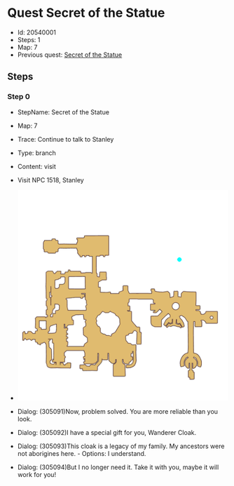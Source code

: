 # Quest Secret of the Statue

- Id: 20540001
- Steps: 1
- Map: 7
- Previous quest: [Secret of the Statue](30000001.md)

## Steps

### Step 0
- StepName:  Secret of the Statue
- Map:  7
- Trace:  Continue to talk to Stanley
- Type:  branch
- Content:  visit
- Visit NPC 1518, Stanley

- ![images/20540001_0.png](images/20540001_0.png)
- Dialog: (305091)Now, problem solved. You are more reliable than you look.
- Dialog: (305092)I have a special gift for you, Wanderer Cloak.
- Dialog: (305093)This cloak is a legacy of my family. My ancestors were not aborigines here. - Options: I understand.
- Dialog: (305094)But I no longer need it. Take it with you, maybe it will work for you!


